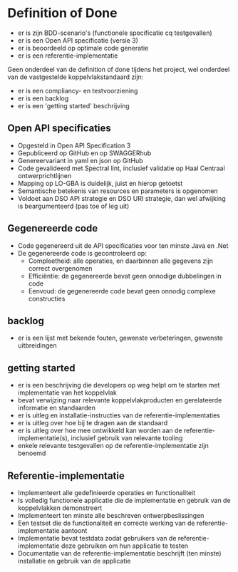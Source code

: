 # Definition of Done
- er is zijn BDD-scenario's (functionele specificatie cq testgevallen)
- er is een Open API specificatie (versie 3)
- er is beoordeeld op optimale code generatie
- er is een referentie-implementatie

Geen onderdeel van de definition of done tijdens het project, wel onderdeel van de vastgestelde koppelvlakstandaard zijn:
- er is een compliancy- en testvoorziening
- er is een backlog
- er is een 'getting started' beschrijving

## Open API specificaties
- Opgesteld in Open API Specification 3
- Gepubliceerd op GitHub en op SWAGGERhub
- Genereervariant in yaml en json op GitHub
- Code gevalideerd met Spectral lint, inclusief validatie op Haal Centraal ontwerprichtlijnen
- Mapping op LO-GBA is duidelijk, juist en hierop getoetst
- Semantische betekenis van resources en parameters is opgenomen
- Voldoet aan DSO API strategie en DSO URI strategie, dan wel afwijking is beargumenteerd (pas toe of leg uit)

## Gegenereerde code
- Code gegenereerd uit de API specificaties voor ten minste Java en .Net
- De gegenereerde code is gecontroleerd op:
  - Compleetheid: alle operaties, en daarbinnen alle gegevens zijn correct overgenomen
  - Efficiëntie: de gegenereerde bevat geen onnodige dubbelingen in code
  - Eenvoud: de gegenereerde code bevat geen onnodig complexe constructies

## backlog
- er is een lijst met bekende fouten, gewenste verbeteringen, gewenste uitbreidingen

## getting started
- er is een beschrijving die developers op weg helpt om te starten met implementatie van het koppelvlak
- bevat verwijzing naar relevante koppelvlakproducten en gerelateerde informatie en standaarden
- er is uitleg en installatie-instructies van de referentie-implementaties
- er is uitleg over hoe bij te dragen aan de standaard
- er is uitleg over hoe mee ontwikkeld kan worden aan de referentie-implementatie(s), inclusief gebruik van relevante tooling
- enkele relevante testgevallen op de referentie-implementatie zijn benoemd

## Referentie-implementatie
- Implementeert alle gedefinieerde operaties en functionaliteit
- Is volledig functionele applicatie die de implementatie en gebruik van de koppelvlakken demonstreert
- Implementeert ten minste alle beschreven ontwerpbeslissingen
- Een testset die de functionaliteit en correcte werking van de referentie-implementatie aantoont
- Implementatie bevat testdata zodat gebruikers van de referentie-implementatie deze gebruiken om hun applicatie te testen
- Documentatie van de referentie-implementatie beschrijft (ten minste) installatie en gebruik van de applicatie

